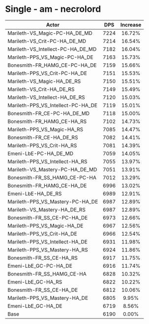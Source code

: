 # Single - am - necrolord
| Actor | DPS | Increase |
|---|:---:|:---:|
|Marileth-VS_Magic-PC-HA_DE_MD|7224|16.72%|
|Marileth-VS_Crit-PC-HA_DE_MD|7214|16.54%|
|Marileth-VS_Intellect-PC-HA_DE_MD|7182|16.04%|
|Marileth-PPS_VS_Magic-PC-HA_DE|7163|15.73%|
|Bonesmith-FR_HAMG_CE-PC-HA_DE|7159|15.66%|
|Marileth-PPS_VS_Crit-PC-HA_DE|7151|15.53%|
|Marileth-VS_Magic-HA_DE_RS|7150|15.51%|
|Marileth-VS_Crit-HA_DE_RS|7149|15.49%|
|Marileth-VS_Intellect-HA_DE_RS|7120|15.03%|
|Marileth-PPS_VS_Intellect-PC-HA_DE|7119|15.01%|
|Bonesmith-FR_CE-PC-HA_DE_MD|7118|15.00%|
|Bonesmith-FR_HAMG_CE-HA_RS|7102|14.73%|
|Marileth-PPS_VS_Magic-HA_RS|7085|14.47%|
|Bonesmith-FR_CE-HA_DE_RS|7082|14.41%|
|Marileth-PPS_VS_Crit-HA_RS|7081|14.39%|
|Emeni-LbE-PC-HA_DE_MD|7059|14.05%|
|Marileth-PPS_VS_Intellect-HA_RS|7055|13.97%|
|Marileth-VS_Mastery-PC-HA_DE_MD|7051|13.91%|
|Bonesmith-FR_SS_HAMG_CE-PC-HA|7012|13.29%|
|Bonesmith-FR_HAMG_CE-HA_DE|6996|13.02%|
|Emeni-LbE-HA_DE_RS|6989|12.91%|
|Marileth-PPS_VS_Mastery-PC-HA_DE|6987|12.89%|
|Marileth-VS_Mastery-HA_DE_RS|6987|12.89%|
|Bonesmith-FR_SS_CE-PC-HA_DE|6973|12.66%|
|Marileth-PPS_VS_Magic-HA_DE|6967|12.56%|
|Marileth-PPS_VS_Crit-HA_DE|6966|12.54%|
|Marileth-PPS_VS_Intellect-HA_DE|6931|11.98%|
|Marileth-PPS_VS_Mastery-HA_RS|6924|11.86%|
|Bonesmith-FR_SS_CE-HA_RS|6917|11.75%|
|Emeni-LbE_GC-PC-HA_DE|6916|11.74%|
|Bonesmith-FR_SS_HAMG_CE-HA|6828|10.32%|
|Emeni-LbE_GC-HA_RS|6822|10.22%|
|Bonesmith-FR_SS_CE-HA_DE|6812|10.06%|
|Marileth-PPS_VS_Mastery-HA_DE|6805|9.95%|
|Emeni-LbE_GC-HA_DE|6719|8.56%|
|Base|6190|0.00%|

